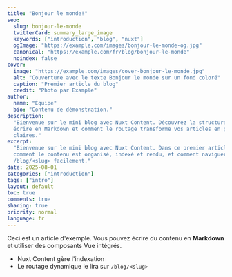 ```yaml
---
title: "Bonjour le monde!"
seo:
  slug: bonjour-le-monde
  twitterCard: summary_large_image
  keywords: ["introduction", "blog", "nuxt"]
  ogImage: "https://example.com/images/bonjour-le-monde-og.jpg"
  canonical: "https://example.com/fr/blog/bonjour-le-monde"
  noindex: false
cover:
  image: "https://example.com/images/cover-bonjour-le-monde.jpg"
  alt: "Couverture avec le texte Bonjour le monde sur un fond coloré"
  caption: "Premier article du blog"
  credit: "Photo par Example"
author:
  name: "Équipe"
  bio: "Contenu de démonstration."
description:
  "Bienvenue sur le mini blog avec Nuxt Content. Découvrez la structure, comment
  écrire en Markdown et comment le routage transforme vos articles en pages
  claires."
excerpt:
  "Bienvenue sur le mini blog avec Nuxt Content. Dans ce premier article, voyez
  comment le contenu est organisé, indexé et rendu, et comment naviguer sur
  /blog/<slug> facilement."
date: 2025-08-01
categories: ["introduction"]
tags: ["intro"]
layout: default
toc: true
comments: true
sharing: true
priority: normal
language: fr
---
```


Ceci est un article d'exemple. Vous pouvez écrire du contenu en **Markdown** et
utiliser des composants Vue intégrés.

- Nuxt Content gère l'indexation
- Le routage dynamique le lira sur `/blog/<slug>`
